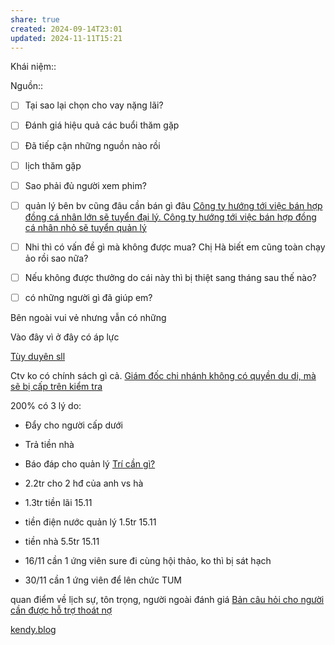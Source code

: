 ```yaml
---
share: true
created: 2024-09-14T23:01
updated: 2024-11-11T15:21
---
```

Khái niệm:: 

Nguồn:: 
- [ ] Tại sao lại chọn cho vay nặng lãi? 
- [ ] Đánh giá hiệu quả các buổi thăm gặp
- [ ] Đã tiếp cận những nguồn nào rồi
- [ ] lịch thăm gặp
- [ ] Sao phải đủ người xem phim? 
- [ ] quản lý bên bv cũng đâu cần bán gì đâu [Công ty hướng tới việc bán hợp đồng cá nhân lớn sẽ tuyển đại lý. Công ty hướng tới việc bán hợp đồng cá nhân nhỏ sẽ tuyển quản lý](../../%F0%9F%93%9CT%C3%A0i%20nguy%C3%AAn/Ch%C3%ADnh%20s%C3%A1ch%20c%C3%B4ng%20ty/B%E1%BA%A3o%20hi%E1%BB%83m/Chi%E1%BA%BFn%20l%C6%B0%E1%BB%A3c/C%C3%B4ng%20ty%20h%C6%B0%E1%BB%9Bng%20t%E1%BB%9Bi%20vi%E1%BB%87c%20b%C3%A1n%20h%E1%BB%A3p%20%C4%91%E1%BB%93ng%20c%C3%A1%20nh%C3%A2n%20l%E1%BB%9Bn%20s%E1%BA%BD%20tuy%E1%BB%83n%20%C4%91%E1%BA%A1i%20l%C3%BD.%20C%C3%B4ng%20ty%20h%C6%B0%E1%BB%9Bng%20t%E1%BB%9Bi%20vi%E1%BB%87c%20b%C3%A1n%20h%E1%BB%A3p%20%C4%91%E1%BB%93ng%20c%C3%A1%20nh%C3%A2n%20nh%E1%BB%8F%20s%E1%BA%BD%20tuy%E1%BB%83n%20qu%E1%BA%A3n%20l%C3%BD.md)
- [ ] Nhi thì có vấn đề gì mà không được mua? Chị Hà biết em cũng toàn chạy ảo rồi sao nữa? 
- [ ] Nếu không được thưởng do cái này thì bị thiệt sang tháng sau thế nào? 
- [ ] có những người gì đã giúp em? 

  
Bên ngoài vui vẻ nhưng vẫn có những  
  
Vào đây vì ở đây có áp lực  
  
[Tùy duyên sll](../../%F0%9F%93%9CT%C3%A0i%20nguy%C3%AAn/Ch%C3%ADnh%20s%C3%A1ch%20c%C3%B4ng%20ty/B%E1%BA%A3o%20hi%E1%BB%83m/Chi%E1%BA%BFn%20l%C6%B0%E1%BB%A3c/T%C3%B9y%20duy%C3%AAn%20sll.md)
  
Ctv ko có chính sách gì cả. [Giám đốc chi nhánh không có quyền du di, mà sẽ bị cấp trên kiểm tra](../../%F0%9F%93%9CT%C3%A0i%20nguy%C3%AAn/Ch%C3%ADnh%20s%C3%A1ch%20c%C3%B4ng%20ty/B%E1%BA%A3o%20hi%E1%BB%83m/%C4%90%E1%BA%A1i%20l%C3%BD%20v%C3%A0%20qu%E1%BA%A3n%20l%C3%BD/Cathay/Gi%C3%A1m%20%C4%91%E1%BB%91c%20chi%20nh%C3%A1nh%20kh%C3%B4ng%20c%C3%B3%20quy%E1%BB%81n%20du%20di,%20m%C3%A0%20s%E1%BA%BD%20b%E1%BB%8B%20c%E1%BA%A5p%20tr%C3%AAn%20ki%E1%BB%83m%20tra.md)
  
200% có 3 lý do:
- Đẩy cho người cấp dưới
- Trả tiền nhà
- Báo đáp cho quản lý
[Trí cần gì?](../Gi%C3%BAp%20nhau%20tho%C3%A1t%20n%E1%BB%A3/Kendy/Kendy%20c%E1%BA%A7n%20g%C3%AC.md)

- 2.2tr cho 2 hđ của anh vs hà
- 1.3tr tiền lãi 15.11
- tiền điện nước quản lý 1.5tr 15.11
- tiền nhà 5.5tr 15.11

- 16/11 cần 1 ứng viên sure đi cùng hội thảo, ko thì bị sát hạch
- 30/11 cần 1 ứng viên để lên chức TUM

quan điểm về lịch sự, tôn trọng, người ngoài đánh giá
[Bản câu hỏi cho người cần được hỗ trợ thoát nợ](../Gi%C3%BAp%20nhau%20tho%C3%A1t%20n%E1%BB%A3/index.md)

[kendy.blog](https://dohangminhtri.com/)